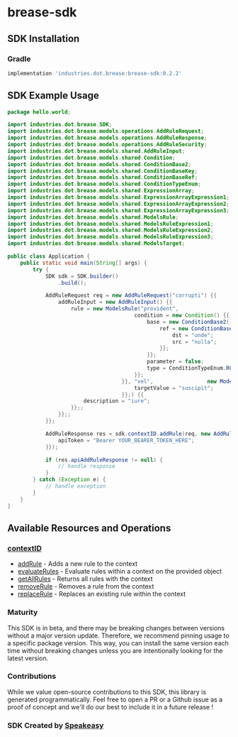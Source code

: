 # brease-sdk

<!-- Start SDK Installation -->
## SDK Installation

### Gradle

```groovy
implementation 'industries.dot.brease:brease-sdk:0.2.2'
```
<!-- End SDK Installation -->

## SDK Example Usage
<!-- Start SDK Example Usage -->
```java
package hello.world;

import industries.dot.brease.SDK;
import industries.dot.brease.models.operations.AddRuleRequest;
import industries.dot.brease.models.operations.AddRuleResponse;
import industries.dot.brease.models.operations.AddRuleSecurity;
import industries.dot.brease.models.shared.AddRuleInput;
import industries.dot.brease.models.shared.Condition;
import industries.dot.brease.models.shared.ConditionBase2;
import industries.dot.brease.models.shared.ConditionBaseKey;
import industries.dot.brease.models.shared.ConditionBaseRef;
import industries.dot.brease.models.shared.ConditionTypeEnum;
import industries.dot.brease.models.shared.ExpressionArray;
import industries.dot.brease.models.shared.ExpressionArrayExpression1;
import industries.dot.brease.models.shared.ExpressionArrayExpression2;
import industries.dot.brease.models.shared.ExpressionArrayExpression3;
import industries.dot.brease.models.shared.ModelsRule;
import industries.dot.brease.models.shared.ModelsRuleExpression1;
import industries.dot.brease.models.shared.ModelsRuleExpression2;
import industries.dot.brease.models.shared.ModelsRuleExpression3;
import industries.dot.brease.models.shared.ModelsTarget;

public class Application {
    public static void main(String[] args) {
        try {
            SDK sdk = SDK.builder()
                .build();

            AddRuleRequest req = new AddRuleRequest("corrupti") {{
                addRuleInput = new AddRuleInput() {{
                    rule = new ModelsRule("provident",                 new ModelsRuleExpression3() {{
                                        condition = new Condition() {{
                                            base = new ConditionBase2() {{
                                                ref = new ConditionBaseRef() {{
                                                    dst = "unde";
                                                    src = "nulla";
                                                }};
                                            }};
                                            parameter = false;
                                            type = ConditionTypeEnum.RGX;
                                        }};
                                    }}, "vel",                 new ModelsTarget("error", "deserunt") {{
                                        targetValue = "suscipit";
                                    }};) {{
                        description = "iure";
                    }};;
                }};;
            }};            

            AddRuleResponse res = sdk.contextID.addRule(req, new AddRuleSecurity("magnam") {{
                apiToken = "Bearer YOUR_BEARER_TOKEN_HERE";
            }});

            if (res.apiAddRuleResponse != null) {
                // handle response
            }
        } catch (Exception e) {
            // handle exception
        }
    }
}
```
<!-- End SDK Example Usage -->

<!-- Start SDK Available Operations -->
## Available Resources and Operations


### [contextID](docs/contextid/README.md)

* [addRule](docs/contextid/README.md#addrule) - Adds a new rule to the context
* [evaluateRules](docs/contextid/README.md#evaluaterules) - Evaluate rules within a context on the provided object
* [getAllRules](docs/contextid/README.md#getallrules) - Returns all rules with the context
* [removeRule](docs/contextid/README.md#removerule) - Removes a rule from the context
* [replaceRule](docs/contextid/README.md#replacerule) - Replaces an existing rule within the context
<!-- End SDK Available Operations -->

### Maturity

This SDK is in beta, and there may be breaking changes between versions without a major version update. Therefore, we recommend pinning usage 
to a specific package version. This way, you can install the same version each time without breaking changes unless you are intentionally 
looking for the latest version.

### Contributions

While we value open-source contributions to this SDK, this library is generated programmatically. 
Feel free to open a PR or a Github issue as a proof of concept and we'll do our best to include it in a future release !

### SDK Created by [Speakeasy](https://docs.speakeasyapi.dev/docs/using-speakeasy/client-sdks)
